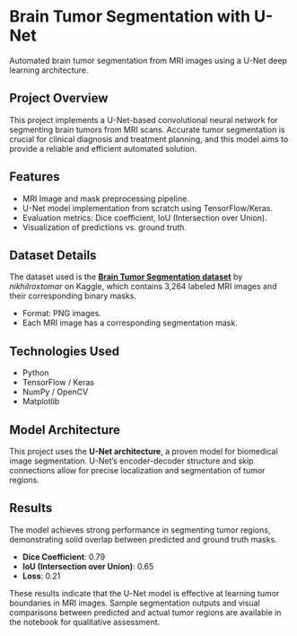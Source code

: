 # Brain Tumor Segmentation with U-Net

Automated brain tumor segmentation from MRI images using a U-Net deep learning architecture.

## Project Overview

This project implements a U-Net-based convolutional neural network for segmenting brain tumors from MRI scans. Accurate tumor segmentation is crucial for clinical diagnosis and treatment planning, and this model aims to provide a reliable and efficient automated solution.

## Features

- MRI Image and mask preprocessing pipeline.
- U-Net model implementation from scratch using TensorFlow/Keras.
- Evaluation metrics: Dice coefficient, IoU (Intersection over Union).
- Visualization of predictions vs. ground truth.

## Dataset Details

The dataset used is the **[Brain Tumor Segmentation dataset](https://www.kaggle.com/datasets/nikhilroxtomar/brain-tumor-segmentation)** by *nikhilroxtomar* on Kaggle, which contains 3,264 labeled MRI images and their corresponding binary masks.

- Format: PNG images.
- Each MRI image has a corresponding segmentation mask.

## Technologies Used

- Python
- TensorFlow / Keras
- NumPy / OpenCV
- Matplotlib

## Model Architecture

This project uses the **U-Net architecture**, a proven model for biomedical image segmentation. U-Net’s encoder-decoder structure and skip connections allow for precise localization and segmentation of tumor regions.

## Results

The model achieves strong performance in segmenting tumor regions, demonstrating solid overlap between predicted and ground truth masks.

- **Dice Coefficient**: 0.79
- **IoU (Intersection over Union)**: 0.65
- **Loss**: 0.21

These results indicate that the U-Net model is effective at learning tumor boundaries in MRI images. Sample segmentation outputs and visual comparisons between predicted and actual tumor regions are available in the notebook for qualitative assessment.
